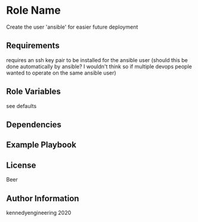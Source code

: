 Role Name
=========

Create the user 'ansible' for easier future deployment

Requirements
------------
requires an ssh key pair to be installed for the ansible user (should this be done automatically by ansible? I wouldn't think so if multiple devops people wanted to operate on the same ansible user)

Role Variables
--------------
see defaults

Dependencies
------------


Example Playbook
----------------


License
-------
Beer

Author Information
------------------

kennedyengineering 2020
